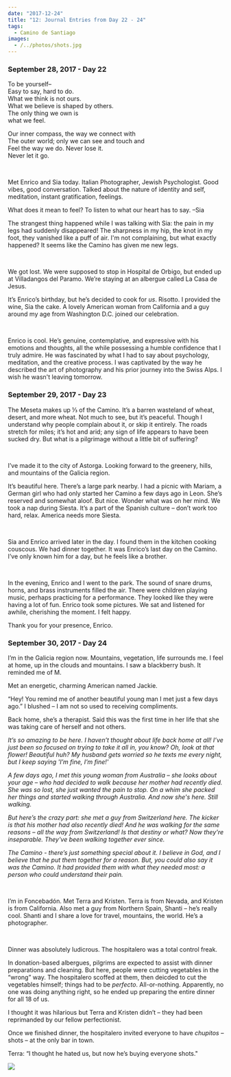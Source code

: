 ```yaml
---
date: "2017-12-24"
title: "12: Journal Entries from Day 22 - 24"
tags: 
  - Camino de Santiago
images:
  - /../photos/shots.jpg
---
```


### September 28, 2017 - Day 22

To be yourself–<br>
Easy to say, hard to do.<br>
What we think is not ours.<br>
What we believe is shaped by others.<br>
The only thing we own is<br>
what we feel.

Our inner compass, the way we connect with<br>
The outer world; only we can see and touch and<br>
Feel the way we do. Never lose it.<br>
Never let it go.

<br>

Met Enrico and Sia today. Italian Photographer, Jewish Psychologist. Good vibes, good conversation. Talked about the nature of identity and self, meditation, instant gratification, feelings.

What does it mean to feel? To listen to what our heart has to say. –Sia

The strangest thing happened while I was talking with Sia: the pain in my legs had suddenly disappeared! The sharpness in my hip, the knot in my foot, they vanished like a puff of air. I'm not complaining, but what exactly happened? It seems like the Camino has given me new legs.

<br>

We got lost. We were supposed to stop in Hospital de Orbigo, but ended up at Villadangos del Paramo. We’re staying at an albergue called La Casa de Jesus.

It’s Enrico’s birthday, but he’s decided to cook for _us_. Risotto. I provided the wine, Sia the cake. A lovely American woman from California and a guy around my age from Washington D.C. joined our celebration.

<br>

Enrico is cool. He’s genuine, contemplative, and expressive with his emotions and thoughts, all the while possessing a humble confidence that I truly admire. He was fascinated by what I had to say about psychology, meditation, and the creative process. I was captivated by the way he described the art of photography and his prior journey into the Swiss Alps. I wish he wasn't leaving tomorrow.

### September 29, 2017 - Day 23

The Meseta makes up ⅓ of the Camino. It’s a barren wasteland of wheat, desert, and more wheat. Not much to see, but it’s peaceful. Though I understand why people complain about it, or skip it entirely. The roads stretch for miles; it’s hot and arid; any sign of life appears to have been sucked dry. But what is a pilgrimage without a little bit of suffering?

<br>

I’ve made it to the city of Astorga. Looking forward to the greenery, hills, and mountains of the Galicia region.

It’s beautiful here. There’s a large park nearby. I had a picnic with Mariam, a German girl who had only started her Camino a few days ago in Leon. She’s reserved and somewhat aloof. But nice. Wonder what was on her mind. We took a nap during Siesta. It’s a part of the Spanish culture – don’t work too hard, relax. America needs more Siesta.

<br>

Sia and Enrico arrived later in the day. I found them in the kitchen cooking couscous. We had dinner together. It was Enrico’s last day on the Camino. I’ve only known him for a day, but he feels like a brother.

<br>

In the evening, Enrico and I went to the park. The sound of snare drums, horns, and brass instruments filled the air. There were children playing music, perhaps practicing for a performance. They looked like they were having a lot of fun. Enrico took some pictures. We sat and listened for awhile, cherishing the moment. I felt happy. 

Thank you for your presence, Enrico.

### September 30, 2017 - Day 24

I’m in the Galicia region now. Mountains, vegetation, life surrounds me. I feel at home, up in the clouds and mountains. I saw a blackberry bush. It reminded me of M.

Met an energetic, charming American named Jackie.

“Hey! You remind me of another beautiful young man I met just a few days ago.” I blushed – I am not so used to receiving compliments.

Back home, she’s a therapist. Said this was the first time in her life that she was taking care of herself and not others.

_It’s so amazing to be here. I haven’t thought about life back home at all! I’ve just been so focused on trying to take it all in, you know? Oh, look at that flower! Beautiful huh? My husband gets worried so he texts me every night, but I keep saying 'I’m fine, I’m fine!'_

_A few days ago, I met this young woman from Australia – she looks about your age – who had decided to walk because her mother had recently died. She was so lost, she just wanted the pain to stop. On a whim she packed her things and started walking through Australia. And now she's here. Still walking._

_But here’s the crazy part: she met a guy from Switzerland here. The kicker is that his mother had also recently died! And he was walking for the same reasons – all the way from Switzerland! Is that destiny or what? Now they're inseparable. They've been walking together ever since._

_The Camino - there’s just something special about it. I believe in God, and I believe that he put them together for a reason. But, you could also say it was the Camino. It had provided them with what they needed most: a person who could understand their pain._

<br>

I’m in Foncebadón. Met Terra and Kristen. Terra is from Nevada, and Kristen is from California. Also met a guy from Northern Spain, Shanti – he’s really cool. Shanti and I share a love for travel, mountains, the world. He’s a photographer.

<br>

Dinner was absolutely ludicrous. The hospitalero was a total control freak.

In donation-based albergues, pilgrims are expected to assist with dinner preparations and cleaning. But here, people were cutting vegetables in the “wrong” way. The hospitalero scoffed at them, then deicded to cut the vegetables himself; things had to be _perfecto_. All-or-nothing. Apparently, no one was doing anything right, so he ended up preparing the entire dinner for all 18 of us.

I thought it was hilarious but Terra and Kristen didn’t – they had been reprimanded by our fellow perfectionist.

Once we finished dinner, the hospitalero invited everyone to have _chupitos_ – shots – at the only bar in town.

Terra: “I thought he hated us, but now he’s buying everyone shots."

![](/../photos/shots.jpg)